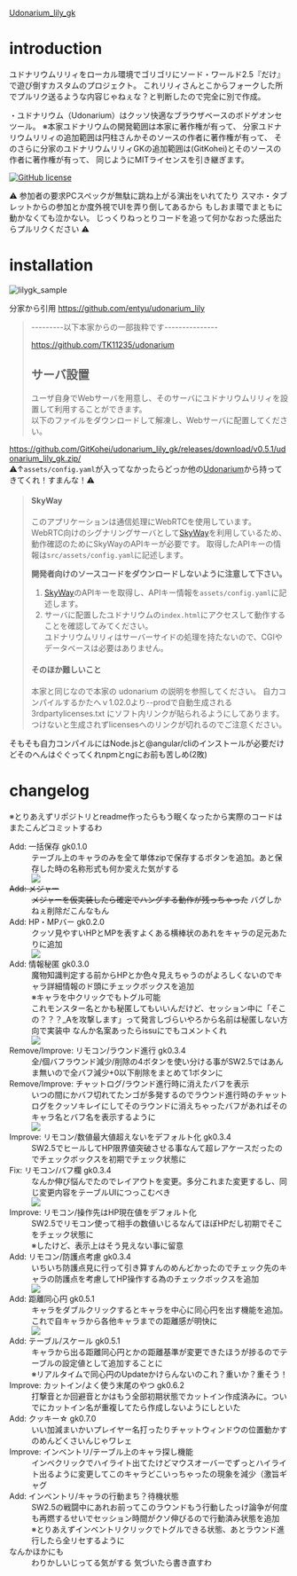 [Udonarium_lily_gk](https://github.com/GitKohei/udonarium_lily_gk)

# introduction

ユドナリウムリリィをローカル環境でゴリゴリにソード・ワールド2.5『だけ』で遊び倒すカスタムのプロジェクト。
これリリィさんとこからフォークした所でプルリク送るような内容じゃねぇな？と判断したので完全に別で作成。

・ユドナリウム（Udonarium）はクッソ快適なブラウザベースのボドゲオンセツール。
※本家ユドナリウムの開発範囲は本家に著作権が有って、
分家ユドナリウムリリィの追加範囲は円柱さんかそのソースの作者に著作権が有って、
そのさらに分家のユドナリウムリリィGKの追加範囲は(GitKohei)とそのソースの作者に著作権が有って、
同じようにMITライセンスを引き継ぎます。

[![GitHub license](https://img.shields.io/badge/license-MIT-blue.svg)](https://github.com/TK11235/udonarium/blob/master/LICENSE)

:warning:
参加者の要求PCスペックが無駄に跳ね上がる演出をいれてたり
スマホ・タブレットからの参加とか度外視でUIを弄り倒してあるから
もしおま環でまともに動かなくても泣かない。
じっくりねっとりコードを追って何かなおった感出たらプルリクください
:warning:

# installation

![lilygk_sample](https://user-images.githubusercontent.com/サンプルイメージもまだないよ/)

分家から引用
https://github.com/entyu/udonarium_lily
> 
> ---------以下本家からの一部抜粋です---------------
> 
> https://github.com/TK11235/udonarium
> 
> ## サーバ設置
> ユーザ自身でWebサーバを用意し、そのサーバにユドナリウムリリィを設置して利用することができます。  
> 以下のファイルをダウンロードして解凍し、Webサーバに配置してください。  
> 

https://github.com/GitKohei/udonarium_lily_gk/releases/download/v0.5.1/udonarium_lily_gk.zip/
<br>:warning:↑`assets/config.yaml`が入ってなかったらどっか他の[Udonarium](https://github.com/TK11235/udonarium)から持ってきてくれ！すまんな！:warning:

> 
> #### SkyWay
> このアプリケーションは通信処理にWebRTCを使用しています。  
> WebRTC向けのシグナリングサーバとして[SkyWay](https://webrtc.ecl.ntt.com/)を利用しているため、動作確認のためにSkyWayのAPIキーが必要です。
> 取得したAPIキーの情報は`src/assets/config.yaml`に記述します。
> 
> **開発者向けのソースコードをダウンロードしないように注意して下さい。**
> 1. [SkyWay](https://webrtc.ecl.ntt.com/)のAPIキーを取得し、APIキー情報を`assets/config.yaml`に記述します。
> 1. サーバに配置したユドナリウムの`index.html`にアクセスして動作することを確認してみてください。  
> ユドナリウムリリィはサーバーサイドの処理を持たないので、CGIやデータベースは必要はありません。
> 
> #### そのほか難しいこと
> 本家と同じなので本家の udonarium の説明を参照してください。
> 自力コンパイルするかたへｖ1.02.0より--prodで自動生成される 3rdpartylicenses.txt にソフト内リンクが貼られるようにしてあります。
> つけないと生成されずlicensesへのリンクが切れるのでご注意ください。
>
そもそも自力コンパイルにはNode.jsと@angular/cliのインストールが必要だけどそのへんはぐぐってくれnpmとngにお前も苦しめ(2敗)

# changelog

※とりあえずリポジトリとreadme作ったらもう眠くなったから実際のコードはまたこんどコミットするわ
<dl>
    <dt>Add: 一括保存 gk0.1.0</dt>
        <dd>
            テーブル上のキャラのみを全て単体zipで保存するボタンを追加。あと保存した時の名称形式も何か変えた気がする
            <br><img src="docs/images/gk010.jpg">
        </dd>
    <dt><del>Add: メジャー</del></dt>
        <dd>
            <del>メジャーを仮実装したら確定でハングする動作が残っちゃった</del> バグしかねぇ削除だこんなもん
        </dd>
    <dt>Add: HP・MPバー gk0.2.0</dt>
        <dd>
            クッソ見やすいHPとMPを表すよくある横棒状のあれをキャラの足元あたりに追加
            <br><img src="docs/images/gk020.gif">
        </dd>
    <dt>Add: 情報秘匿 gk0.3.0</dt>
        <dd>
            魔物知識判定する前からHPとか色々見えちゃうのがよろしくないのでキャラ詳細情報のド頭にチェックボックスを追加
            <br>※キャラを中クリックでもトグル可能
            <br>これモンスター名とかも秘匿してもいいんだけど、セッション中に「そこの？？？_Aを攻撃します」って発言しづらいやろから名前は秘匿しない方向で実装中 なんか名案あったらissuにでもコメントくれ
            <br><img src="docs/images/gk030.gif">
        </dd>
    <dt>Remove/Improve: リモコン/ラウンド進行 gk0.3.4</dt>
        <dd>
            全/個バフラウンド減少/削除の4ボタンを使い分ける事がSW2.5ではあんま無いので全バフ減少+0以下削除をまとめて1ボタンに
        </dd>
    <dt>Remove/Improve: チャットログ/ラウンド進行時に消えたバフを表示</dt>
        <dd>
            いつの間にかバフ切れてたンゴが多発するのでラウンド進行時のチャットログをクッソキレイにしてそのラウンドに消えちゃったバフがあればそのキャラ名とバフ名を表示するように
            <br><img src="docs/images/gk034.gif">
        </dd>
    <dt>Improve: リモコン/数値最大値超えないをデフォルト化 gk0.3.4</dt>
        <dd>
            SW2.5でヒールしてHP限界値突破させる事なんて超レアケースだったのでチェックボックスを初期でチェック状態に
        </dd>
    <dt>Fix: リモコン/バフ欄 gk0.3.4</dt>
        <dd>
            なんか伸び悩んでたのでレイアウトを変更。多分これまた変更するし、同じ変更内容をテーブルUIにつっこむべき    <br><img src="docs/images/gk034b.gif">
        </dd>
    <dt>Improve: リモコン/操作先はHP現在値をデフォルト化</dt>
        <dd>
            SW2.5でリモコン使って相手の数値いじるなんてほぼHPだし初期でそこをチェック状態に<br>※したけど、表示上はそう見えない事に留意
        </dd>
    <dt>Add: リモコン/防護点考慮 gk0.3.4</dt>
        <dd>
            いちいち防護点見に行って引き算すんのめんどかったのでチェック先のキャラの防護点を考慮してHP操作する為のチェックボックスを追加
            <br><img src="docs/images/gk034c.gif">
        </dd>
    <dt>Add: 距離同心円 gk0.5.1</dt>
        <dd>
            キャラをダブルクリックするとキャラを中心に同心円を出す機能を追加。これで自キャラから各他キャラまでの距離感が明快に
            <br><img src="docs/images/gk051.gif">
        </dd>
    <dt>Add: テーブル/スケール gk0.5.1</dt>
        <dd>
            キャラから出る距離同心円とかの距離基準が変更できたほうが捗るのでテーブルの設定値として追加することに
            <br>※リアルタイムで同心円のUpdateかけらんないのこれ？重いか？重そう！
        </dd>
    <dt>Improve: カットイン/よく使う末尾のやつ gk0.6.2</dt>
        <dd>
            打撃音とか回避音とかはもう全部初期状態でカットイン作成済みに。ついでにカットイン名が重複してたら作成しないようにしといた
        </dd>
    <dt>Add: クッキー☆ gk0.7.0</dt>
        <dd>
            いい加減まいかいプレイヤー名打ったりチャットウィンドウの位置動かすのめんどくさいんじゃワレェ
        </dd>
    <dt>Improve: インベントリ/テーブル上のキャラ探し機能</dt>
    <dd>インベクリックでハイライト出てたけどマウスオーバーでずっとハイライト出るように変更してこのキャラどこいっちゃったの現象を減少（激旨ギャグ</dd>
    <dt>Add: インベントリ/キャラの行動まち？待機状態</dt>
    <dd>SW2.5の戦闘中にあれお前ってこのラウンドもう行動したっけ論争が何度も再燃するせいでセッション時間がクソ伸びるので行動済み状態を追加<br>※とりあえずインベントリクリックでトグルできる状態、あとラウンド進行したら全リセするように</dd>
    <dt>なんかほかにも</dt>
    <dd>わりかしいじってる気がする 気づいたら書き直すわ</dd>
</dl>
